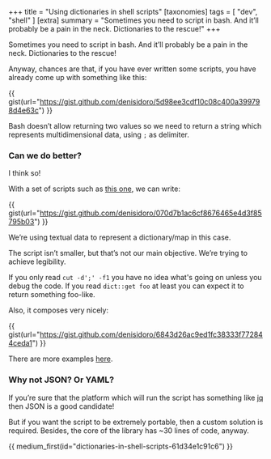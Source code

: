 +++
title = "Using dictionaries in shell scripts"
[taxonomies]
tags = [ "dev", "shell" ]
[extra]
summary = "Sometimes you need to script in bash. And it’ll probably be a pain in the neck. Dictionaries to the rescue!"
+++

Sometimes you need to script in bash. And it’ll probably be a pain in the neck. Dictionaries to the rescue!

Anyway, chances are that, if you have ever written some scripts, you have already come up with something like this:

{{ gist(url="https://gist.github.com/denisidoro/5d98ee3cdf10c08c400a399798d4e63c") }}

Bash doesn’t allow returning two values so we need to return a string which represents multidimensional data, using `;` as delimiter.

### Can we do better?

I think so!

With a set of scripts such as [this one](https://github.com/denisidoro/navi/blob/7be9353a41d5ae1e56ef60d4761863e73cef3d89/src/dict.sh), we can write:

{{ gist(url="https://gist.github.com/denisidoro/070d7b1ac6cf8676465e4d3f85795b03") }}

We’re using textual data to represent a dictionary/map in this case.

The script isn’t smaller, but that’s not our main objective. We’re trying to achieve legibility.

If you only read `cut -d';' -f1` you have no idea what's going on unless you debug the code. If you read `dict::get foo` at least you can expect it to return something foo-like.

Also, it composes very nicely:

{{ gist(url="https://gist.github.com/denisidoro/6843d26ac9ed1fc38333f772844ceda1") }}

There are more examples [here](https://github.com/denisidoro/navi/blob/7be9353a41d5ae1e56ef60d4761863e73cef3d89/test/dict_test.sh).

### Why not JSON? Or YAML?

If you’re sure that the platform which will run the script has something like [jq](https://stedolan.github.io/jq/) then JSON is a good candidate!

But if you want the script to be extremely portable, then a custom solution is required. Besides, the core of the library has ~30 lines of code, anyway.

{{ medium_first(id="dictionaries-in-shell-scripts-61d34e1c91c6") }}
